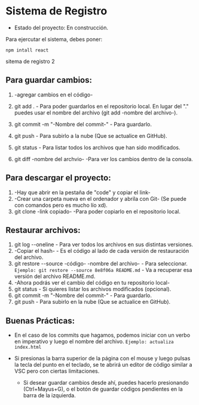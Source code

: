 <h1>Sistema de Registro</h1>

- Estado del proyecto: En construcción.
  
Para ejercutar el sistema, debes poner:

```npm intall react```

sitema de registro 2

<h2>Para guardar cambios:</h2>

1. -agregar cambios en el código-
2. git add . - Para poder guardarlos en el repositorio local. En lugar del "." puedes usar el nombre del archivo (git add -nombre del archivo-).
3. git commit -m "-Nombre del commit-" - Para guardarlo.
4. git push - Para subirlo a la nube (Que se actualice en GitHub).

5. git status - Para listar todos los archivos que han sido modificados.

6. git diff -nombre del archvio- -Para ver los cambios dentro de la consola.

<h2>Para descargar el proyecto:</h2>

1. -Hay que abrir en la pestaña de "code" y copiar el link-
2. -Crear una carpeta nueva en el ordenador y abrila con Git- (Se puede con comandos pero es mucho lío xd).
3. git clone -link copiado- -Para poder copiarlo en el repositorio local.

<h2>Restaurar archivos:</h2>

1. git log --oneline - Para ver todos los archivos en sus distintas versiones.
2. -Copiar el hash- - Es el código al lado de cada versión de restauración del archivo.
3. git restore --source -código- -nombre del archivo- - Para seleccionar.
    ```Ejemplo: git restore --source 8e8f06a README.md``` - Va a recuperar esa versión del archivo README.md.
4. -Ahora podrás ver el cambio del código en tu repositorio local-
5. git status - Si quieres listar los archivos modificados (opcional).
6. git commit -m "-Nombre del commit-" - Para guardarlo.
7. git push - Para subirlo en la nube (Que se actualice en GitHub).

<h2>Buenas Prácticas:</h2>

- En el caso de los commits que hagamos, podemos iniciar con un verbo en imperativo y luego el nombre del archivo.
    ```Ejemplo: actualiza index.html```

- Si presionas la barra superior de la página con el mouse y luego pulsas la tecla del punto en el teclado, se te abrirá un editor de código similar a VSC pero con ciertas limitaciones.

    - Si desear guardar cambios desde ahí, puedes hacerlo presionando (Ctrl+Mayus+G), o el botón de guardar códigos pendientes en la barra de la izquierda.




